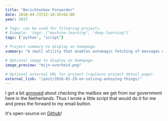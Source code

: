 ```yaml
---
title: "Berichtenbox Forwarder"
date: 2018-04-21T22:18:35+02:00
year: 2017

# Tags: can be used for filtering projects.
# Example: `tags: ["machine-learning", "deep-learning"]`
tags: ['python', "script"]

# Project summary to display on homepage.
summary: "A small utility that enables automagic fetching of messages of our government."

# Optional image to display on homepage.
image_preview: "mijn-overheid.png"

# Optional external URL for project (replaces project detail page).
external_link: "/post/2016-01-29-on-solving-annoying-things/"
---
```


I got a bit [annoyed](/post/2016-01-29-on-solving-annoying-things/) about checking the mailbox we get from our government here in the Netherlands. Thus I wrote a little script that would do it for me and press the forward to my email button.

It's open-source on [Github](https://github.com/jplattel/berichtenbox-forwarder)!